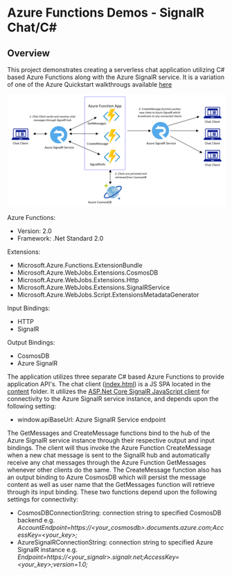 # Azure Functions Demos - SignalR Chat/C#

## Overview

This project demonstrates creating a serverless chat application utilizing C# based Azure Functions along with the Azure SignalR service. It is a variation of one of the Azure Quickstart walkthrougs available [here](https://docs.microsoft.com/en-us/azure/azure-signalr/signalr-quickstart-azure-functions-csharp)

<properties
    pageTitle="Azure Functions Serverless Chat Demo"
    description="Demo of a serverless chat app utilizing Azure Functions and Azure SignalR service"
    services="azure-functions,azure-signalr,c-sharp"
    documentationCenter="Azure"
/>

<tags
    ms.service="azure-functions"
    ms.devlang="C#"/>

![Azure Functions Serverless Chat Sample](../images/ServerlessChat1.png)

Azure Functions:
- Version: 2.0
- Framework: .Net Standard 2.0

Extensions:
- Microsoft.Azure.Functions.ExtensionBundle
- Microsoft.Azure.WebJobs.Extensions.CosmosDB
- Microsoft.Azure.WebJobs.Extensions.Http
- Microsoft.Azure.WebJobs.Extensions.SignalRService
- Microsoft.Azure.WebJobs.Script.ExtensionsMetadataGenerator

Input Bindings:
- HTTP
- SignalR

Output Bindings:
- CosmosDB
- Azure SignalR

The application utilizes three separate C# based Azure Functions to provide application API's. The chat client ([index.html](./content/index.html)) is a JS SPA located in the [content](./content) folder. It utilizes the [ASP.Net Core SignalR JavaScript client](https://docs.microsoft.com/en-us/aspnet/core/signalr/javascript-client?view=aspnetcore-3.1) for connectivity to the Azure SignalR service instance, and depends upon the following setting:
- window.apiBaseUrl: Azure SignalR Service endpoint

The GetMessages and CreateMessage functions bind to the hub of the Azure SignalR service instance through their respective output and input bindings. The client will thus invoke the Azure Function CreateMessage when a new chat message is sent to the SignalR hub and automatically receive any chat messages through the Azure Function GetMessages whenever other clients do the same. The CreateMessage function also has an output binding to Azure CosmosDB which will persist the message content as well as user name that the GetMessages function will retrieve through its input binding. These two functions depend upon the following settings for connectivity:
- CosmosDBConnectionString: connection string to specified CosmosDB backend e.g. *AccountEndpoint=https://<your_cosmosdb>.documents.azure.com;AccessKey=<your_key>;*
- AzureSignalRConnectionString: connection string to specified Azure SignalR instance e.g. *Endpoint=https://<your_signalr>.signalr.net;AccessKey=<your_key>;version=1.0;*
